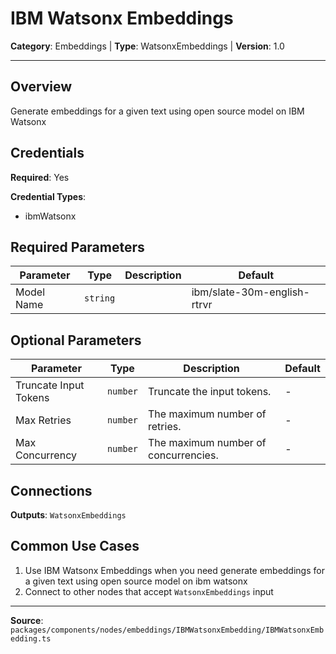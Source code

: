 # IBM Watsonx Embeddings

**Category**: Embeddings | **Type**: WatsonxEmbeddings | **Version**: 1.0

---

## Overview

Generate embeddings for a given text using open source model on IBM Watsonx

## Credentials

**Required**: Yes

**Credential Types**:
- ibmWatsonx

## Required Parameters

| Parameter | Type | Description | Default |
|-----------|------|-------------|---------|
| Model Name | `string` |  | ibm/slate-30m-english-rtrvr |

## Optional Parameters

| Parameter | Type | Description | Default |
|-----------|------|-------------|---------|
| Truncate Input Tokens | `number` | Truncate the input tokens. | - |
| Max Retries | `number` | The maximum number of retries. | - |
| Max Concurrency | `number` | The maximum number of concurrencies. | - |

## Connections

**Outputs**: `WatsonxEmbeddings`

## Common Use Cases

1. Use IBM Watsonx Embeddings when you need generate embeddings for a given text using open source model on ibm watsonx
2. Connect to other nodes that accept `WatsonxEmbeddings` input

---

**Source**: `packages/components/nodes/embeddings/IBMWatsonxEmbedding/IBMWatsonxEmbedding.ts`